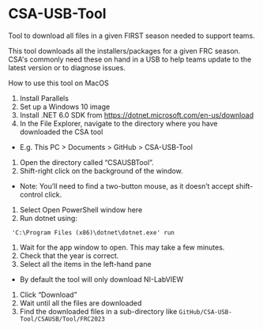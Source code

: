 # CSA-USB-Tool 

Tool to download all files in a given FIRST season needed to support teams.

This tool downloads all the installers/packages for a given FRC season. CSA's commonly need these on hand in a USB to help
teams update to the latest version or to diagnose issues.

How to use this tool on MacOS

1. Install Parallels
1. Set up a Windows 10 image
1. Install .NET 6.0 SDK from https://dotnet.microsoft.com/en-us/download
1. In the File Explorer, navigate to the directory where you have downloaded the CSA tool 
  * E.g. This PC > Documents > GitHub > CSA-USB-Tool
1. Open the directory called “CSAUSBTool”.
1. Shift-right click on the background of the window.  
  * Note: You’ll need to find a two-button mouse, as it doesn’t accept shift-control click.
1. Select Open PowerShell window here
1. Run dotnet using:
```
 'C:\Program Files (x86)\dotnet\dotnet.exe' run
```
1. Wait for the app window to open.  This may take a few minutes.
1. Check that the year is correct.
1. Select all the items in the left-hand pane
  * By default the tool will only download NI-LabVIEW
1. Click “Download”
1. Wait until all the files are downloaded
1. Find the downloaded files in a sub-directory like `GitHub/CSA-USB-Tool/CSAUSB/Tool/FRC2023`
